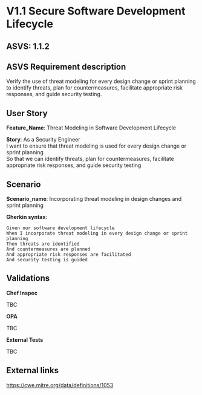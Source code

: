 # V1.1 Secure Software Development Lifecycle

## ASVS: 1.1.2

## ASVS Requirement description

Verify the use of threat modeling for every design change or
sprint planning to identify threats, plan for countermeasures,
facilitate appropriate risk responses, and guide security testing.

## User Story

**Feature_Name**: Threat Modeling in Software Development Lifecycle

**Story**:
As a Security Engineer\
I want to ensure that threat modeling is used for every design change or sprint planning\
So that we can identify threats, plan for countermeasures, facilitate appropriate risk responses,
and guide security testing

## Scenario

**Scenario_name**: Incorporating threat modeling in design changes and sprint planning

**Gherkin syntax**:

```gherkin
Given our software development lifecycle
When I incorporate threat modeling in every design change or sprint planning
Then threats are identified
And countermeasures are planned
And appropriate risk responses are facilitated
And security testing is guided
```

## Validations

**Chef Inspec**

TBC

**OPA**

TBC

**External Tests**

TBC

## External links
<https://cwe.mitre.org/data/definitions/1053>
